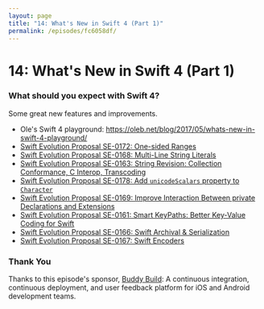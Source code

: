 ```yaml
---
layout: page
title: "14: What's New in Swift 4 (Part 1)"
permalink: /episodes/fc6058df/
---
```


# 14: What's New in Swift 4 (Part 1)

### What should you expect with Swift 4? 

Some great new features and improvements.

- Ole's Swift 4 playground: https://oleb.net/blog/2017/05/whats-new-in-swift-4-playground/
- [Swift Evolution Proposal SE-0172: One-sided Ranges](https://github.com/apple/swift-evolution/blob/master/proposals/0172-one-sided-ranges.md)
- [Swift Evolution Proposal SE-0168: Multi-Line String Literals](https://github.com/apple/swift-evolution/blob/master/proposals/0168-multi-line-string-literals.md)
- [Swift Evolution Proposal SE-0163: String Revision: Collection Conformance, C Interop, Transcoding](https://github.com/apple/swift-evolution/blob/master/proposals/0163-string-revision-1.md)
- [Swift Evolution Proposal SE-0178: Add `unicodeScalars` property to `Character`](https://github.com/apple/swift-evolution/blob/master/proposals/0178-character-unicode-view.md)
- [Swift Evolution Proposal SE-0169: Improve Interaction Between private Declarations and Extensions](https://github.com/apple/swift-evolution/blob/master/proposals/0169-improve-interaction-between-private-declarations-and-extensions.md)
- [Swift Evolution Proposal SE-0161: Smart KeyPaths: Better Key-Value Coding for Swift](https://github.com/apple/swift-evolution/blob/master/proposals/0161-key-paths.md)
- [Swift Evolution Proposal SE-0166: Swift Archival & Serialization](https://github.com/apple/swift-evolution/blob/master/proposals/0166-swift-archival-serialization.md)
- [Swift Evolution Proposal SE-0167: Swift Encoders](https://github.com/apple/swift-evolution/blob/master/proposals/0167-swift-encoders.md)

### Thank You

Thanks to this episode's sponsor, [Buddy Build](http://buddybuild.com): A continuous integration, continuous deployment, and user feedback platform for iOS and Android development teams.

